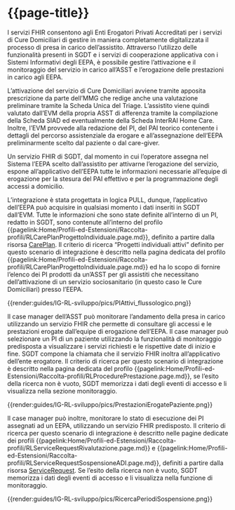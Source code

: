 # {{page-title}}

I servizi FHIR consentono agli Enti Erogatori Privati Accreditati per i servizi di Cure Domiciliari di gestire in maniera completamente digitalizzata il processo di presa in carico dell’assistito. Attraverso l’utilizzo delle funzionalità presenti in SGDT e i servizi di cooperazione applicativa con i Sistemi Informativi degli EEPA, è possibile gestire l’attivazione e il monitoraggio del servizio in carico all’ASST e l’erogazione delle prestazioni in carico agli EEPA.

L’attivazione del servizio di Cure Domiciliari avviene tramite apposita prescrizione da parte dell’MMG che redige anche una valutazione preliminare tramite la Scheda Unica del Triage. L’assistito viene quindi valutato dall’EVM della propria ASST di afferenza tramite la compilazione della Scheda SIAD ed eventualmente della Scheda InterRAI Home Care. Inoltre, l’EVM provvede alla redazione del PI, del PAI teorico contenente i dettagli del percorso assistenziale da erogare e all’assegnazione dell’EEPA preliminarmente scelto dal paziente o dal care-giver.

Un servizio FHIR di SGDT, dal momento in cui l’operatore assegna nel Sistema l’EEPA scelto dall’assistito per attivarne l’erogazione del servizio, espone all’applicativo dell’EEPA tutte le informazioni necessarie all’equipe di erogazione per la stesura del PAI effettivo e per la programmazione degli accessi a domicilio. 

L’integrazione è stata progettata in logica PULL, dunque, l’applicativo dell’EEPA può acquisire in qualsiasi momento i dati inseriti in SGDT dall’EVM. Tutte le informazioni che sono state definite all’interno di un PI, redatto in SGDT, sono contenute all’interno del profilo {{pagelink:Home/Profili-ed-Estensioni/Raccolta-profili/RLCarePlanProgettoIndividuale.page.md}}, definito a partire dalla risorsa [CarePlan](http://hl7.org/fhir/R4/careplan.html). Il criterio di ricerca “Progetti individuali attivi” definito per questo scenario di integrazione è descritto nella pagina dedicata del profilo {{pagelink:Home/Profili-ed-Estensioni/Raccolta-profili/RLCarePlanProgettoIndividuale.page.md}} ed ha lo scopo di fornire l’elenco dei PI prodotti da un’ASST per gli assistiti che necessitano dell’attivazione di un servizio sociosanitario (in questo caso le Cure Domiciliari) presso l’EEPA. 

{{render:guides/IG-RL-sviluppo/pics/PIAttivi_flussologico.png}}

Il case manager dell’ASST può monitorare l’andamento della presa in carico utilizzando un servizio FHIR che permette di consultare gli accessi e le prestazioni erogate dall’equipe di erogazione dell’EEPA. Il case manager può selezionare un PI di un paziente utilizzando la funzionalità di monitoraggio predisposta a visualizzare i servizi richiesti e le rispettive date di inizio e fine. SGDT compone la chiamata che il servizio FHIR inoltra all’applicativo dell’ente erogatore. Il criterio di ricerca per questo scenario di integrazione è descritto nella pagina dedicata del profilo {{pagelink:Home/Profili-ed-Estensioni/Raccolta-profili/RLProcedurePrestazione.page.md}}, se l’esito della ricerca non è vuoto, SGDT memorizza i dati degli eventi di accesso e li visualizza nella sezione monitoraggio.

{{render:guides/IG-RL-sviluppo/pics/PrestazioniErogatePaziente.png}}

Il case manager può inoltre, monitorare lo stato di esecuzione dei PI assegnati ad un EEPA, utilizzando un servizio FHIR predisposto. Il criterio di ricerca per questo scenario di integrazione è descritto nelle pagine dedicate dei profili {{pagelink:Home/Profili-ed-Estensioni/Raccolta-profili/RLServiceRequestRivalutazione.page.md}} e {{pagelink:Home/Profili-ed-Estensioni/Raccolta-profili/RLServiceRequestSospensioneADI.page.md}}, definiti a partire dalla risorsa [ServiceRequest](http://hl7.org/fhir/R4/servicerequest.html). Se l’esito della ricerca non è vuoto, SGDT memorizza i dati degli eventi di accesso e li visualizza nella funzione di monitoraggio.

{{render:guides/IG-RL-sviluppo/pics/RicercaPeriodiSospensione.png}}

